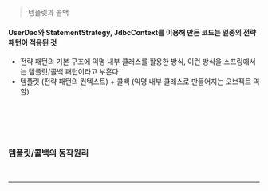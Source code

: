 > 템플릿과 콜백
#### UserDao와 StatementStrategy, JdbcContext를 이용해 만든 코드는 일종의 전략 패턴이 적용된 것
* 전략 패턴의 기본 구조에 익명 내부 클래스를 활용한 방식, 이런 방식을 스프링에서는 템플릿/콜백 패턴이라고 부흔다
* 템플릿 (전략 패턴의 컨텍스트) + 콜백 (익명 내부 클래스로 만들어지는 오브젝트 역할)

<br>

## 
#### 

<br>

### 템플릿/콜백의 동작원리 

<br>
<hr>
<br>
